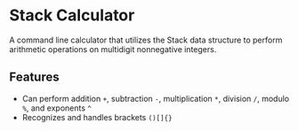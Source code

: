 # Stack Calculator

A command line calculator that utilizes the Stack data structure to perform arithmetic operations on multidigit nonnegative integers.

## Features

- Can perform addition `+`, subtraction `-`, multiplication `*`, division `/`, modulo `%`, and exponents `^`
- Recognizes and handles brackets `()[]{}`
